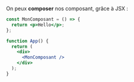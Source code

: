 On peux **composer** nos composant, grâce à JSX :

```jsx
const MonComposant = () => {
  return <p>Hello</p>;
};

function App() {
  return (
    <div>
      <MonComposant />
    </div>
  );
}
```
